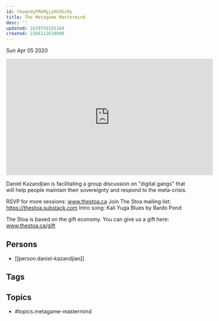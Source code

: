 ```yaml
---
id: YmaqndyFMoMgjyHVdGz9y
title: The Metagame Mastermind
desc: ''
updated: 1639759165164
created: 1586112628000
---
```





Sun Apr 05 2020

<iframe width="560" height="315" src="https://www.youtube.com/embed/aDWuHsyznf4" title="The Metagame Mastermind w/ Daniel Kazandjian (April 4th, 2020)" frameborder="0" allow="accelerometer; autoplay; clipboard-write; encrypted-media; gyroscope; picture-in-picture" allowfullscreen ></iframe>

Daniel Kazandjian is facilitating a group discussion on "digital gangs" that will help people maintain their sovereignty and respond to the meta-crisis.

RSVP for more sessions: www.thestoa.ca
Join The Stoa mailing list: https://thestoa.substack.com
Intro song: Kali Yuga Blues by Bardo Pond

The Stoa is based on the gift economy. You can give us a gift here: www.thestoa.ca/gift

## Persons

- [[person.daniel-kazandjian]]

## Tags



## Topics

- #topics.metagame-mastermind

